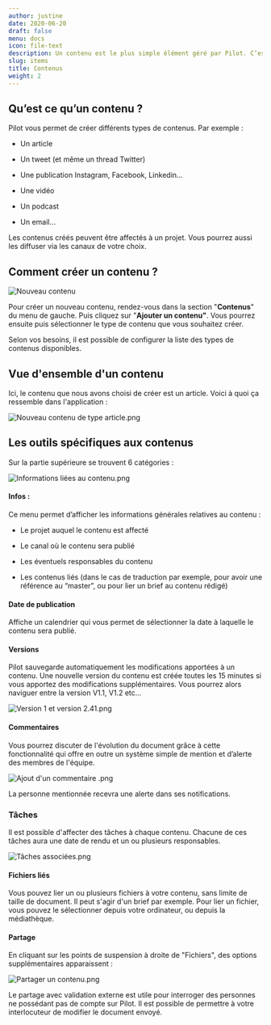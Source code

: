 ```yaml
---
author: justine
date: 2020-06-20
draft: false
menu: docs
icon: file-text
description: Un contenu est le plus simple élément géré par Pilot. C’est une unité éditoriale compréhensible hors contexte.
slug: items
title: Contenus
weight: 2
---
```


## Qu’est ce qu’un contenu ?

Pilot vous permet de créer différents types de contenus. Par exemple :

* Un article 

* Un tweet (et même un thread Twitter)

* Une publication Instagram, Facebook, Linkedin...

* Une vidéo 

* Un podcast

* Un email...

Les contenus créés peuvent être affectés à un projet. Vous pourrez aussi les diffuser via les canaux de votre choix. 

## Comment créer un contenu ?

![](https://pilotapp-leader.s3.amazonaws.com/assets/136/34806/136_34806_working.jpg "Nouveau contenu ")

Pour créer un nouveau contenu, rendez-vous dans la section "**Contenus**" du menu de gauche. Puis cliquez sur "**Ajouter un contenu"**. Vous pourrez ensuite puis sélectionner le type de contenu que vous souhaitez créer. 

Selon vos besoins, il est possible de configurer la liste des types de contenus disponibles.

## Vue d'ensemble d'un contenu 

Ici, le contenu que nous avons choisi de créer est un article. Voici à quoi ça ressemble dans l'application :

![](https://pilotapp-leader.s3.amazonaws.com/assets/136/34809/136_34809_working.jpg "Nouveau contenu de type article.png")

## Les outils spécifiques aux contenus

Sur la partie supérieure se trouvent 6 catégories : 

![](https://pilotapp-leader.s3.amazonaws.com/assets/136/34810/136_34810_original.png "Informations liées au contenu.png")

#### Infos :

Ce menu permet d’afficher les informations générales relatives au contenu :

* Le projet auquel le contenu est affecté

* Le canal où le contenu sera publié

* Les éventuels responsables du contenu

* Les contenus liés (dans le cas de traduction par exemple, pour avoir une référence au “master”, ou pour lier un brief au contenu rédigé)

#### Date de publication

Affiche un calendrier qui vous permet de sélectionner la date à laquelle le contenu sera publié. 

#### Versions 

Pilot sauvegarde automatiquement les modifications apportées à un contenu. Une nouvelle version du contenu est créée toutes les 15 minutes si vous apportez des modifications supplémentaires. Vous pourrez alors naviguer entre la version V1.1, V1.2 etc...  

![](https://pilotapp-leader.s3.amazonaws.com/assets/136/34814/136_34814_working.jpg "Version 1 et version 2.41.png")

#### Commentaires

Vous pourrez discuter de l'évolution du document grâce à cette fonctionnalité qui offre en outre un système simple de mention et d’alerte des membres de l'équipe. 

![](https://pilotapp-leader.s3.amazonaws.com/assets/136/34812/136_34812_working.jpg "Ajout d'un commentaire .png")

La personne mentionnée recevra une alerte dans ses notifications. 

### Tâches

Il est possible d'affecter des tâches à chaque contenu. Chacune de ces tâches aura une date de rendu et un ou plusieurs responsables.

![](https://pilotapp-leader.s3.amazonaws.com/assets/136/34816/136_34816_working.jpg "Tâches associées.png")

#### Fichiers liés

Vous pouvez lier un ou plusieurs fichiers à votre contenu, sans limite de taille de document. Il peut s'agir d'un brief par exemple. Pour lier un fichier, vous pouvez le sélectionner depuis votre ordinateur, ou depuis la médiathèque.

#### Partage

En cliquant sur les points de suspension à droite de "Fichiers", des options supplémentaires apparaissent : 

![](https://pilotapp-leader.s3.amazonaws.com/assets/136/34817/136_34817_original.png "Partager un contenu.png")

Le partage avec validation externe est utile pour interroger des personnes ne possédant pas de compte sur Pilot. Il est possible de permettre à votre interlocuteur de modifier le document envoyé. 